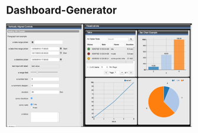 # Dashboard-Generator
![Dashboard](https://github.com/hamecoded/Dashboard-Generator/blob/master/dashboard.png)
